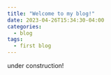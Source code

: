 ```yaml
---
title: "Welcome to my blog!"
date: 2023-04-26T15:34:30-04:00
categories:
  - blog
tags:
  - first blog
---
```



under construction! 
